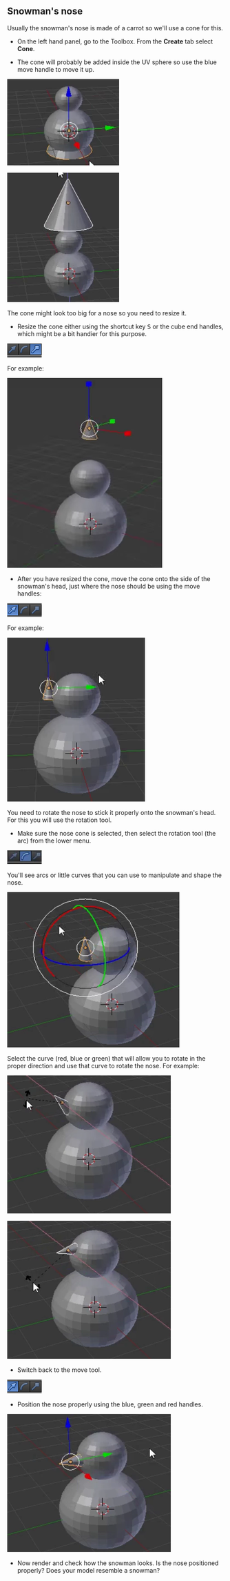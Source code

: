 ## Snowman's nose

Usually the snowman's nose is made of a carrot so we'll use a cone for this.

+ On the left hand panel, go to the Toolbox. From the **Create** tab select **Cone**.

+ The cone will probably be added inside the UV sphere so use the blue move handle to move it up.

![Drag cone](images/blender-drag-cone-1.png)

![Cone appears](images/blender-drag-cone-2.png)

The cone might look too big for a nose so you need to resize it.

+ Resize the cone either using the shortcut key <kbd>S</kbd> or the cube end handles, which might be a bit handier for this purpose.

![Cube end handles](images/blender-handles-menu-2.png)

For example:

![Resize the cone](images/blender-resize-cone.png)

+ After you have resized the cone, move the cone onto the side of the snowman's head, just where the nose should be using the move handles:

![Arrow end handles](images/blender-handles-menu-1.png)

For example:

![Position the cone](images/blender-position-cone-2.png)

You need to rotate the nose to stick it properly onto the snowman's head. For this you will use the rotation tool.

+ Make sure the nose cone is selected, then select the rotation tool (the arc) from the lower menu.

![Arc tool](images/blender-arc-tool.png)

You'll see arcs or little curves that you can use to manipulate and shape the nose.

![Rotate the nose](images/blender-rotate-nose-tool.png)

Select the curve (red, blue or green) that will allow you to rotate in the proper direction and use that curve to rotate the nose. For example:

![Rotate the nose](images/blender-rotate-cone-1.png)

![Rotate the nose more](images/blender-rotate-cone-2.png)

+ Switch back to the move tool.

![Arrow end handles](images/blender-handles-menu-1.png)

+ Position the nose properly using the blue, green and red handles.

![Position the nose](images/blender-rotate-cone-3.png)

+ Now render and check how the snowman looks. Is the nose positioned properly? Does your model resemble a snowman?
